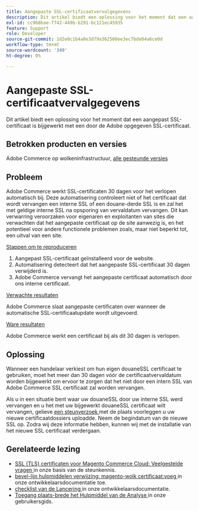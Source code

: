 ```yaml
---
title: Aangepaste SSL-certificaatvervalgegevens
description: Dit artikel biedt een oplossing voor het moment dat een aangepast SSL-certificaat is bijgewerkt met een door de Adobe opgegeven SSL-certificaat.
exl-id: cc968bae-f742-449b-b291-bc121ec45935
feature: Support
role: Developer
source-git-commit: 1d2e0c1b4a8e3d79a362500ee3ec7bde84a6ce0d
workflow-type: tm+mt
source-wordcount: '349'
ht-degree: 0%

---
```


# Aangepaste SSL-certificaatvervalgegevens

Dit artikel biedt een oplossing voor het moment dat een aangepast SSL-certificaat is bijgewerkt met een door de Adobe opgegeven SSL-certificaat.

## Betrokken producten en versies

Adobe Commerce op wolkeninfrastructuur, [ alle gesteunde versies ](https://magento.com/sites/default/files/magento-software-lifecycle-policy.pdf)

## Probleem

Adobe Commerce werkt SSL-certificaten 30 dagen voor het verlopen automatisch bij. Deze automatisering controleert niet of het certificaat dat wordt vervangen een interne SSL of een douane-derde SSL is en zal het met geldige interne SSL na opsporing van vervaldatum vervangen. Dit kan verwarring veroorzaken voor eigenaren en exploitanten van sites die verwachten dat het aangepaste certificaat op de site aanwezig is, en het potentieel voor andere functionele problemen zoals, maar niet beperkt tot, een uitval van een site.

<u> Stappen om te reproduceren </u>

1. Aangepast SSL-certificaat geïnstalleerd voor de website.
1. Automatisering detecteert dat het aangepaste SSL-certificaat 30 dagen verwijderd is.
1. Adobe Commerce vervangt het aangepaste certificaat automatisch door ons interne certificaat.

<u> Verwachte resultaten </u>

Adobe Commerce slaat aangepaste certificaten over wanneer de automatische SSL-certificaatupdate wordt uitgevoerd.

<u> Ware resultaten </u>

Adobe Commerce werkt een certificaat bij als dit 30 dagen is verlopen.

## Oplossing

Wanneer een handelaar verkiest om hun eigen douaneSSL certificaat te gebruiken, moet het meer dan 30 dagen vóór de certificaatvervaldatum worden bijgewerkt om ervoor te zorgen dat het niet door een intern SSL van Adobe Commerce SSL certificaat zal worden vervangen.

Als u in een situatie bent waar uw douaneSSL door uw interne SSL werd vervangen en u het met uw bijgewerkt douaneSSL certificaat wilt vervangen, gelieve [ een steunverzoek ](/help/help-center-guide/help-center/magento-help-center-user-guide.md#submit-ticket) met de plaats voorleggen u uw nieuwe certificaatdossiers uploadde. Neem de begindatum van de nieuwe SSL op. Zodra wij deze informatie hebben, kunnen wij met de installatie van het nieuwe SSL certificaat verdergaan.

## Gerelateerde lezing

* [ SSL (TLS) certificaten voor Magento Commerce Cloud: Veelgestelde vragen ](/help/how-to/general/ssl-tls-certificates-for-magento-commerce-cloud-faq.md) in onze basis van de steunkennis.
* [ bevel-lijn hulpmiddelen verwijzing: magento-wolk certificaat:voeg ](https://devdocs.magento.com/guides/v2.4/reference/cli/magento-cloud.html#certificateadd) in onze ontwikkelaarsdocumentatie toe.
* [ checklist van de Lancering ](https://devdocs.magento.com/cloud/live/site-launch-checklist.html) in onze ontwikkelaarsdocumentatie.
* [ Toegang plaats-brede het Hulpmiddel van de Analyse ](https://docs.magento.com/user-guide/reports/site-wide-analysis-tool.html#step-2-access-site-wide-analysis-tool) in onze gebruikersgids.
